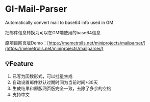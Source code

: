 # GI-Mail-Parser
Automatically convert mail to base64 info used in GM

把邮件信息转换为可以在GM端使用的base64信息

原项目网页版Demo：[https://memetrolls.net/miniprojects/mailparser/](https://memetrolls.net/miniprojects/mailparser/)


## 💡Feature

1. 已写为函数形式，可以批量生成
2. 自动设置邮件默认过期时间为当前时间+30天
3. 生成结果和原版网页版完全一致，去除了多余的空格
4. 支持中文




